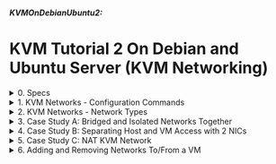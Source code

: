 ##### KVMOnDebianUbuntu2: 
# KVM Tutorial 2 On Debian and Ubuntu Server (KVM Networking)

<details markdown='1'>
<summary>
0. Specs
</summary>
---
### 0.0. Definition
KVM virtualization Tutorial 2 on Debian and Ubuntu Server. 

Please refer to [1st KVM tutorial](KVMOnDebianUbuntu1.html) before reading this one.

This tutorial specializes on KVM Networking.

### 0.1. Infrastructure
- Server (Host): Debian (12/11) or Ubuntu (24.04/22.04) Server
   - IP: 192.168.1.121 
   - Name: elma
   - NIC1: enp3s0f0
   - NIC2: enx00e04c534458
- Network1: 192.168.1.0/24 which is supplied by my internet modem (1st  interface)
- Network2: 10.1.1.0/24 with an external switch (2nd interface)
- Workstation: Debian 12 or Ubuntu 24.04 LTS Desktop

### 0.2. Resources
ISBN: 978-1-78829-467-6 **KVM Virtualization Cookbook** by Konstantin Ivanov

ISBN: 978-1-83882-871-4 **Mastering KVM Virtualization 2nd Ed.** by Vedran    Dakic, Humble Devassy Chirammal, Prasad Mukhedkar, Anil Vettathu

<br>
</details>

<details markdown='1'>
<summary>
1. KVM Networks - Configuration Commands
</summary>
---
Although it is possible to produce endless variations, there are 3 basic  network types in KVM: Bridged, NAT, and Isolated.

Before exploring KVM networking more, let's revise the commands for it.
 
### 1.1. Active Networks
List KVM Networks:

```
virsh net-list
```

We've already configured a bridged network on tutorial 1, so my server  gives the following output:

```
 Name           State    Autostart   Persistent
-------------------------------------------------
 host-bridge    active   yes         yes
```
 
To display information about a network, the following command can be used:

```
virsh net-info NETWORKNAME
virsh net-info host-bridge
```

Output on my server:

```
Name:           host-bridge
UUID:           a67dfcef-86e9-4e4c-832f-bc14443da475
Active:         yes
Persistent:     yes
Autostart:      yes
Bridge:         br0
```
 
We can display the information for the network as an XML file too:

```
virsh net-dumpxml NETWORKNAME
virsh net-dumpxml host-bridge
```

Output on my server:

```
<network>
  <name>host-bridge</name>
  <uuid>a67dfcef-86e9-4e4c-832f-bc14443da475</uuid>
  <forward mode='bridge'/>
  <bridge name='br0'/>
</network>
```

### 1.2. Adding a Network
To add a network, we must prepare the configuration in an XML file, and  use the name of the file as a parameter.

```
virsh net-define XMLFILE
```

As an example, I'm going to create another bridge on my 2nd interface and add that bridge to the KVM as another network.

Before creating a bridge on the KVM, we have to create it on the server. 

As Debian and Ubuntu have different ways of network configuration, we will do it for both of them.

**!!! Creating the Bridge on Ubuntu BEGIN !!!**

Edit netplan file to define the bridge. (If your netplan file is named as something else, change it below to that.
 
```
sudo nano /etc/netplan/01-netcfg.yaml
```

Remove its content , fill it as below, beware of changing enp3s0f0 and  enx00e04c534458 to your interfaces' names.

Also remember to change IP addresses as in your networks too.

```
network:
  ethernets:
    enp3s0f0:
      dhcp4: false
      dhcp6: false
    enx00e04c534458:
      dhcp4: false
      dhcp6: false
  bridges:
    br0:
      interfaces: [ enp3s0f0 ]
      addresses: [192.168.1.121/24]
      routes:
      - to: default
        via: 192.168.1.1
      mtu: 1500
      nameservers:
        addresses: 
        - 8.8.8.8
        - 8.8.4.4
      parameters:
        stp: true
        forward-delay: 4
      dhcp4: false
      dhcp6: false
    br1:
      interfaces: [ enx00e04c534458 ]
      addresses: [10.1.1.1/24]
      routes:
      - to: 10.1.1.0/24
        via: 10.1.1.1
      mtu: 1500
      nameservers:
        addresses: [8.8.8.8,8.8.4.4]
      dhcp4: false
      dhcp6: false
  version: 2
```

Activate the new configuration

```
sudo netplan apply
```

**!!! Creating the Bridge on Ubuntu END !!!**

---

**!!! Creating the Bridge on Debian BEGIN !!!**

Edit your network config file
sudo nano /etc/network/interfaces

Remove its content , fill it as below, beware of changing enp3s0f0 and  enx00e04c534458 to your interfaces' names.

Also remember to change IP addresses as in your networks too.

```
auto lo
iface lo inet loopback
# The primary network interface
auto enp3s0f0
#make sure we don't get addresses on our raw device
iface enp3s0f0 inet manual
#set up bridge and give it a static ip
auto br0
iface br0 inet static
        address 192.168.1.121
        netmask 255.255.255.0
        network 192.168.1.0
        broadcast 192.168.1.255
        gateway 192.168.1.1
        bridge_ports enp3s0f0
        bridge_stp off
        bridge_fd 0
        bridge_maxwait 0
        dns-nameservers 8.8.8.8
auto br1
iface br1 inet static
        address 10.1.1.1
        netmask 255.255.255.0
        network 10.1.1.0
        broadcast 10.1.1.255
        bridge_ports enx00e04c534458
        bridge_stp off
        bridge_fd 0
        bridge_maxwait 0
```

Apply the changes. If you connect through ssh, you connection may break.  In this case, close the terminal and reconnect.

```
sudo systemctl restart networking.service
```

**!!! Creating the Bridge on Debian END !!!**

---


enp3s0f0 is my 1st interface, its name is a bit funny, but my 2nd  interface really has a weird name as enx00e04c534458. I guess that is  because it is an USB network adapter. 

Anyway, don't forget to change the names as your adapters'.

Now, it is time to create the XML file for the second bridge (namely br1).

```
sudo nano host-bridge2.xml
```

Fill as below:

```
<network>
  <name>host-bridge2</name>
  <uuid>c723a80b-d496-460e-9235-9eced7b218cf</uuid>
  <forward mode='bridge'/>
  <bridge name='br1'/>
</network>
```

Now we can define it

```
virsh net-define host-bridge2.xml
```

Start it:

```
virsh net-start host-bridge2
virsh net-start NETWORKNAME
```

Make it autostart (Starts when the server starts)

```
virsh net-autostart host-bridge2
virsh net-autostart NETWORKNAME
```

Now we have 2 bridges. If we want a VM in 192.168.1.0/24 network we use  br0, if we want it in 10.1.1.0/24 then we use br1.

### 1.3. Stopping and Removing KVM Networks
Stop a KVM Network

```
virsh net-destroy NETWORKNAME
virsh net-destroy host-bridge2
```

Disable autostart property of a KVM Network

```
virsh net-autostart NETWORKNAME --disable
virsh net-autostart host-bridge2 --disable
```

Remove a KVM Network

```
virsh net-undefine NETWORKNAME
virsh net-undefine host-bridge2
```

<br>
</details>

<details markdown='1'>
<summary>
2. KVM Networks - Network Types
</summary>
---
When preparing XML files for creating KVM networks, we use UUID and MAC  values. These UUID and MAC values must be unique for each network.  Remember to replace them with unique values.

Random UUID Generator:

```
uuidgen
```

Random MAC Address Generator:

[www.browserling.com](https://www.browserling.com/tools/random-mac)

### 2.1. Bridged Networks
I believe you already have an idea of bridged networks. It is like the  host is sharing its interface and network with the VM. VM is in the same network as the host. If there is a DHCP Server on the network the host  resides, the VM can use it to get an IP.

If you are going to use a server which directly serves information or a service to the users, most probably you'll use a Bridged Network.

To use a bridged network, first you need to create the bridge in the host machine's network configuration, and then prepare an XML file and add the network to the KVM with `virsh net-define` command, as we did in 1.2.

A sample Bridged Network XML File:

```
<network>
  <name>host-bridge2</name>
  <uuid>c723a80b-d496-460e-9235-9eced7b218cf</uuid>
  <forward mode='bridge'/>
  <bridge name='br1'/>
</network>
```

Considerations:

- Replace host-bridge2 with your chosen network name.
- Replace c723a80b-d496-460e-9235-9eced7b218cf with your generated uuid.
- Replace br1 with your bridge name in netplan file.


### 2.2. NAT Network
A NAT (Network Address Translation) Network is similar to (actually the same as) your home network behind your internet router. Your host's interface stands like your internet router and VMs are like your home devices. 

When VMs want to access to the network, they use host's IP address, but the other devices on the network cannot access to your VMs.

This type of network is useful when you don't want anyone to access your  VMs, but you want your VMs to access everywhere. 
 
An example of NAT Network XML File:

```
<network>
  <name>nat</name>
  <uuid>d589efd6-7d61-4f92-976b-bde62956cca7</uuid>
  <forward mode='nat'>
    <nat>
      <port start='1024' end='65535'/>
    </nat>
  </forward>
  <bridge name='brnat' stp='on' delay='0'/>
  <mac address='4a:c3:6a:72:c2:30'/>
  <ip address='192.168.122.1' netmask='255.255.255.0'>
    <dhcp>
      <range start='192.168.122.101' end='192.168.122.254'/>
    </dhcp>
  </ip>
</network>
```

Considerations:

- Replace nat with your chosen network name.
- Replace d589efd6-7d61-4f92-976b-bde62956cca7 with your generated uuid.
- Replace brnat with your chosen bridge name.
- Replace 52:54:00:6e:a9:d8 with your generated MAC address.
- Our nat bridge will have 192.168.122.1/24 IP and a DHCP server will announce addresses between 192.168.122.101 and 192.168.10.254. Change these values as you like.


### 2.3. Isolated Network
An Isolated Network, as the name implies, is isolated. Noone can go out, noone can come in. 

The VMs in the isolated network cannot reach outside, and the devices outside cannot reach the VMs in the isolated network. Only the devices in the isolated network can reach to each other.

Although it is very useful for testing purposes, there might be some situations that isolated network could be very useful in the production. 

Consider you have a web server and a database server. The DB server can only be accessed by the web server and the web server will be accessed by everyone. You can put the DB server in an isolated network and define 2 interfaces for the web server as 1 in a bridged network and the other one in the isolated network. That way, noone other than the web server can access the DB server.

An example of Isolated Network XML File:

```
<network>
  <name>isolated</name>
  <uuid>a67bbbaf-81e9-4e4c-832f-bc14443da475</uuid>
  <bridge name='brisolated' stp='on' delay='0'/>
  <mac address='4a:c3:6a:72:c2:26'/>
  <domain name='myisolateddomain'/>
  <ip address='192.168.20.1' netmask='255.255.255.0'>
    <dhcp>
      <range start='192.168.20.101' end='192.168.20.200'/>
    </dhcp>
  </ip>
</network>
```

Considerations:

- Replace isolated with your chosen network name.
- Replace a67bbbaf-81e9-4e4c-832f-bc14443da475 with your generated uuid.
- Replace brisolated with your chosen bridge name.
- Replace 55:33:00:dd:dd:ee with your generated MAC address.
- Our nat bridge will have 192.168.20.1/24 IP and a DHCP server will  announce addresses between 192.168.20.101 and 192.168.20.200. Change these values as you like.

<br>
</details>

<details markdown='1'>
<summary>
3. Case Study A: Bridged and Isolated Networks Together
</summary>
---
### 3.1. Specs:
- Our host has a bridged network on 192.168.1.0/24 (Network 1)
- Our host has an isolated network on 192.168.20.0/24 (Network 2)
- Our VM1 has 2 interfaces, 1 in Network1 and 1 in Network2
- Our VM2 has 1 interface in Network2
- After the installations, VM2 will be accessed by VM1 only, but VM1 will  be accessed by all the devices on the network.

### 3.2. Create the Networks
We already have Network1, lets create Network2

Prepare XML File

```
nano isolated.xml
```

Fill as below:

```
<network>
  <name>isolated</name>
  <uuid>a67bbbaf-81e9-4e4c-832f-bc14443da475</uuid>
  <bridge name='brisolated' stp='on' delay='0'/>
  <mac address='4a:c3:6a:72:c2:26'/>
  <domain name='myisolateddomain'/>
  <ip address='192.168.20.1' netmask='255.255.255.0'>
    <dhcp>
      <range start='192.168.20.101' end='192.168.20.200'/>
    </dhcp>
  </ip>
</network>
```

Create the network

```
virsh net-define isolated.xml
```

Start it:

```
virsh net-start isolated
```

Make it autostart 

```
virsh net-autostart isolated
```

### 3.3. Create VM1 and VM2
VM1

```
sudo virt-install --name vm1 \
    --connect qemu:///system  --virt-type kvm \
    --memory 1024 --vcpus 1 \
    --disk /srv/kvm/vm1.qcow2,format=qcow2,size=10 \
    --cdrom /srv/isos/ubuntu-22.04.2-live-server-amd64.iso  \
    --network bridge=br0 \
    --network bridge=brisolated \
    --graphics vnc,port=5901,listen=0.0.0.0 \
    --os-variant ubuntu22.04 \
    --noautoconsole
```

VM2

```
sudo virt-install --name vm2 \
    --connect qemu:///system  --virt-type kvm \
    --memory 1024 --vcpus 1 \
    --disk /srv/kvm/vm2.qcow2,format=qcow2,size=10 \
    --cdrom /srv/isos/ubuntu-22.04.2-live-server-amd64.iso  \
    --network bridge=brisolated \
    --graphics vnc,port=5902,listen=0.0.0.0 \
    --os-variant ubuntu22.04 \
    --noautoconsole
```

On Debian 11, --os-variant ubuntu22.04 gives an error. In that case,  change it as --os-variant ubuntu20.04.

Now you can connect VM1 and VM2 from your workstation and install them. 
 
### 3.4. Considerations for Isolated Networks
If a VM is in an isolated network, and if it has no connections to the other networks, it cannot connect to the internet. That means, VM1 can connect  to the internet and VM2 cannot connect to the internet. 

Actually, when we put it in an isolated network, we accepted that it won't connect to other networks. But we need internet to install or update applications.

I have a not so bad solution for this situation. Install squid proxy to  the host, make it listen to Isolated Network IP of host (192.168.20.1),  allow all IPs to access it. Configure your VMs to use "apt" command  through a proxy.

I won't go in the details of installing and configuring squid proxy here, there are tons of materials on the internet about it. 

Configure your VM to use apt commands through a proxy:

**!!! Run on your VM !!!**

```
sudo nano /etc/apt/apt.conf
```

Add the following line:

```
Acquire::http::proxy "http://192.168.20.1:3128";
```

If you use username/password for the proxy, use the following format:

```
Acquire::http::proxy "http://user:pass@proxyserver:port";
```

<br>
</details>

<details markdown='1'>
<summary>
4. Case Study B: Separating Host and VM Access with 2 NICs
</summary>
---
I don't know if it would be a best practice but definitely it will be a  good practice to separate host's and VMs' network. That means, we will  connect our host to our network with 2 interfaces; 1 interface will be  used for accessing the host and the other will be used to access VMs.

### 4.1. Specs:
- Both interfaces of host are connected to my internet router.
- Our host has a bridged network on 192.168.1.0/24 (192.168.1.121-NIC 1)
- Our host has a standart network on 192.168.1.0/24 (192.168.1.122-NIC 2) 
- Our VM will have 1 interface on bridged network. 
- The first nic will be used by VMs and the second nic will be used to  access the host.

### 4.2. Host Network Configuration
Before the KVM network configuration, we need to configure the server's  network. 

- Again, Debian and Ubuntu have different steps:

---
**!!! Ubuntu Network Configuration BEGIN !!!**

Edit netplan file (change if your netplan file has a different name):

```
sudo nano /etc/netplan/01-netcfg.yaml
```

Change as below:

```
network:
  ethernets:
    enp3s0f0:
      dhcp4: false
      dhcp6: false
    enx00e04c534458:
      addresses: [192.168.1.122/24]
      routes:
      - to: 192.168.1.0/24
        via: 192.168.1.1
      nameservers:
        addresses: 
        - 8.8.8.8
        - 8.8.4.4
  bridges:
    br0:
      interfaces: [ enp3s0f0 ]
      addresses: [192.168.1.121/24]
      routes:
      - to: default
        via: 192.168.1.1
      mtu: 1500
      nameservers:
        addresses: 
        - 8.8.8.8
        - 8.8.4.4
      dhcp4: false
      dhcp6: false
  version: 2
```

Apply the configuration, (You'd better restart the host)

```
sudo netplan apply
```

**!!! Ubuntu Network Configuration END !!!**

---
**!!! Debian Network Configuration BEGIN !!!**

Edit your network config file

```
sudo nano /etc/network/interfaces
```

Change as below:

```
auto lo
iface lo inet loopback
auto enp3s0f0
iface enp3s0f0 inet manual
auto br0
iface br0 inet static
        address 192.168.1.121
        netmask 255.255.255.0
        network 192.168.1.0
        broadcast 192.168.1.255
        gateway 192.168.1.1
        bridge_ports enp3s0f0
        bridge_stp off
        bridge_fd 0
        bridge_maxwait 0
        dns-nameservers 8.8.8.8
auto enx00e04c534458
iface enx00e04c534458 inet static
        address 192.168.1.122
        netmask 255.255.255.0
        network 192.168.1.0
        gateway 192.168.1.1
```

Apply the changes. If you connect through ssh, your connection may break. In this case, close the terminal and reconnect.

```
sudo systemctl restart networking.service
```

**!!! Debian Network Configuration END !!!**

---

### 4.3. KVM Network Configuration
We already configured our br0 bridge on KVM. But in case you didn't do  it, or removed it.

If you already have it, skip this step.

```
nano host-bridge.xml

Fill as below:

```
<network>
  <name>host-bridge</name>
  <forward mode="bridge"/>
  <bridge name="br0"/>
</network>

Define the KVM Network

```
virsh net-define host-bridge.xml
```

Start and make it autostarted:

```
virsh net-start host-bridge
virsh net-autostart host-bridge
```

### 4.4. Create a VM on the Bridged Network
Now, if we create a VM on br0 bridge, it will use the first interface of # the host, and we will keep using the second interface at 192.168.1.202

```
sudo virt-install --name vm3 \
    --connect qemu:///system  --virt-type kvm \
    --memory 1024 --vcpus 1 \
    --disk /srv/kvm/vm3.qcow2,format=qcow2,size=10 \
    --cdrom /srv/isos/ubuntu-22.04.2-live-server-amd64.iso  \
    --network bridge=br0 \
    --graphics vnc,port=5901,listen=0.0.0.0 \
    --os-variant ubuntu22.04 \
    --noautoconsole
```

<br>
</details>

<details markdown='1'>
<summary>
5. Case Study C: NAT KVM Network
</summary>
---
We will create a VM, in a NAT network.

### 5.1. Specs:
Server: 

-  Interface 1 is in bridged mode (as in 4.)
-  Interface 2 is in standard mode (as in 4.)
-  A NAT KVM network will be added.

VM (Named vmn):
-  An interface will be connected to the nat network

### 5.2. Host Network Configuration
There is no change needed if you applied 4.2. Otherwise do it now.

### 5.3. KVM NAT Network Configuration
Prepare XML File

```
nano nat.xml
```

Fill as below:

```
<network>
  <name>nat</name>
  <uuid>d589efd6-7d61-4f92-976b-bde62956cca7</uuid>
  <forward mode='nat'>
    <nat>
      <port start='1024' end='65535'/>
    </nat>
  </forward>
  <bridge name='brnat' stp='on' delay='0'/>
  <mac address='4a:c3:6a:72:c2:30'/>
  <ip address='192.168.122.1' netmask='255.255.255.0'>
    <dhcp>
      <range start='192.168.122.101' end='192.168.122.254'/>
    </dhcp>
  </ip>
</network>
```

Remember to generate a new uuid and a new MAC address

Define the KVM Network

```
virsh net-define nat.xml
```

Start and make it autostarted:

```
virsh net-start nat
virsh net-autostart nat
```

### 5.4. Create the VM
```
sudo virt-install --name vmn \
    --connect qemu:///system  --virt-type kvm \
    --memory 1024 --vcpus 1 \
    --disk /srv/kvm/vmn.qcow2,format=qcow2,size=10 \
    --cdrom /srv/isos/ubuntu-22.04.2-live-server-amd64.iso  \
    --network bridge=brnat \
    --graphics vnc,port=5902,listen=0.0.0.0 \
    --os-variant ubuntu22.04 \
    --noautoconsole
```

Your VM will be able to connect to your network, but the devices on your  network will not be able to connect to it.

<br>
</details>

<details markdown='1'>
<summary>
6. Adding and Removing Networks To/From a VM 
</summary>
---
I assume that we have bridged and isolated networks ready on our host.

### 6.1. Specs
- VM Name: vm
- Initial Network: host-bridge (bridge br0)
- Network to be added: nat (bridge brnat)
- Network to be removed: host-bridge (bridge br0)


We will create a VM with br0, then we will add it to the nat network, and then we will remove the br0 network.

### 6.2. Create a VM with Bridged Network
```
sudo virt-install --name vmtest \
    --connect qemu:///system  --virt-type kvm \
    --memory 1024 --vcpus 1 \
    --disk /srv/kvm/vm.qcow2,format=qcow2,size=10 \
    --cdrom /srv/isos/ubuntu-22.04.2-live-server-amd64.iso  \
    --network bridge=br0 \
    --graphics vnc,port=5902,listen=0.0.0.0 \
    --os-variant ubuntu22.04 \
    --noautoconsole
```

### 6.3. Add an Interface to the VM at the Isolated Network
Add an interface to the VM named vm, network type is bridge and bridge  name is brnat, interface name on the VM (--target) will be ens1 and it  will be active after shutdown and start again.

```
virsh attach-interface vmtest bridge brnat --target ens1 --config
```

Alternatively, you may add the network when the VM is off.

Restart the VM, either by logging into it, or using the following  commands at the host :

```
virsh destroy vmtest
virsh start vmtest
```

`virsh reboot` does not work, it restarts the VM but the interface does  not become active.

### 6.4. Configure the New Network at the VM
The new interface ens1 will become active at the VM but it won't start,  because it is not configured. We need to configure it using the netplan  file.

**!!! Run on the VM !!!**

Our VM is Ubuntu, if it were Debian, you should have configured the  network through /etc/network/interfaces file

```
sudo nano /etc/netplan/00-installer-config.yaml
```

Change it as below

```
network:
  ethernets:
    enp1s0:
      dhcp4: true
    ens1:
      dhcp4: true
  version: 2
```
 
Activate it

```
sudo netplan apply
```

Now the VM will have an IP from 192.168.122.0/24 (nat) network for the  2nd interface.

### 6.5. Remove the Bridged Network from the VM
We want to remove the Bridged Network from the VM, we will accomplish it  by removing its first interface (enp1s0). 

To do it, we need the MAC Address of the interface. Run the following command on the VM:

**!!! Run on the VM !!!**

ip link show

It will display something like below:

```
1: lo: <LOOPBACK,UP,LOWER_UP> mtu 65536 qdisc noqueue state UNKNOWN mode DEFAULT group default qlen 1000
    link/loopback 00:00:00:00:00:00 brd 00:00:00:00:00:00
2: enp1s0: <BROADCAST,MULTICAST,UP,LOWER_UP> mtu 1500 qdisc fq_codel state UP mode DEFAULT group default qlen 1000
    link/ether 52:54:00:83:3c:a0 brd ff:ff:ff:ff:ff:ff
3: ens1: <BROADCAST,MULTICAST,UP,LOWER_UP> mtu 1500 qdisc fq_codel state UP mode DEFAULT group default qlen 1000
    link/ether 52:54:00:70:55:cf brd ff:ff:ff:ff:ff:ff
```

My first interface is enp1s0, most probably yours will be the same, or  something like it.

At the line under the one starting with "2: enp1s0...", the part after # link/ether is the MAC Address. Mine is: 52:54:00:83:3c:a0

**Now we return back to our host:**

```
virsh detach-interface vmtest bridge --mac 52:54:00:83:3c:a0 --config
```

When you shutdown and start your VM, the interface will be gone.

</details>

